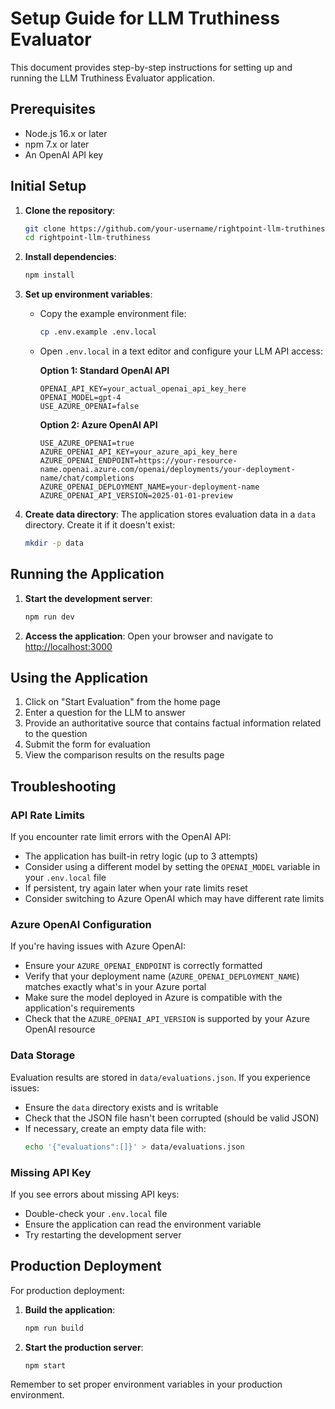 # Setup Guide for LLM Truthiness Evaluator

This document provides step-by-step instructions for setting up and running the LLM Truthiness Evaluator application.

## Prerequisites

- Node.js 16.x or later
- npm 7.x or later
- An OpenAI API key

## Initial Setup

1. **Clone the repository**:
   ```bash
   git clone https://github.com/your-username/rightpoint-llm-truthiness.git
   cd rightpoint-llm-truthiness
   ```

2. **Install dependencies**:
   ```bash
   npm install
   ```

3. **Set up environment variables**:
   - Copy the example environment file:
     ```bash
     cp .env.example .env.local
     ```
   - Open `.env.local` in a text editor and configure your LLM API access:
   
     **Option 1: Standard OpenAI API** 
     ```
     OPENAI_API_KEY=your_actual_openai_api_key_here
     OPENAI_MODEL=gpt-4
     USE_AZURE_OPENAI=false
     ```
     
     **Option 2: Azure OpenAI API**
     ```
     USE_AZURE_OPENAI=true
     AZURE_OPENAI_API_KEY=your_azure_api_key_here
     AZURE_OPENAI_ENDPOINT=https://your-resource-name.openai.azure.com/openai/deployments/your-deployment-name/chat/completions
     AZURE_OPENAI_DEPLOYMENT_NAME=your-deployment-name
     AZURE_OPENAI_API_VERSION=2025-01-01-preview
     ```

4. **Create data directory**:
   The application stores evaluation data in a `data` directory. Create it if it doesn't exist:
   ```bash
   mkdir -p data
   ```

## Running the Application

1. **Start the development server**:
   ```bash
   npm run dev
   ```

2. **Access the application**:
   Open your browser and navigate to [http://localhost:3000](http://localhost:3000)

## Using the Application

1. Click on "Start Evaluation" from the home page
2. Enter a question for the LLM to answer
3. Provide an authoritative source that contains factual information related to the question
4. Submit the form for evaluation
5. View the comparison results on the results page

## Troubleshooting

### API Rate Limits

If you encounter rate limit errors with the OpenAI API:
- The application has built-in retry logic (up to 3 attempts)
- Consider using a different model by setting the `OPENAI_MODEL` variable in your `.env.local` file
- If persistent, try again later when your rate limits reset
- Consider switching to Azure OpenAI which may have different rate limits

### Azure OpenAI Configuration

If you're having issues with Azure OpenAI:
- Ensure your `AZURE_OPENAI_ENDPOINT` is correctly formatted
- Verify that your deployment name (`AZURE_OPENAI_DEPLOYMENT_NAME`) matches exactly what's in your Azure portal
- Make sure the model deployed in Azure is compatible with the application's requirements
- Check that the `AZURE_OPENAI_API_VERSION` is supported by your Azure OpenAI resource

### Data Storage

Evaluation results are stored in `data/evaluations.json`. If you experience issues:
- Ensure the `data` directory exists and is writable
- Check that the JSON file hasn't been corrupted (should be valid JSON)
- If necessary, create an empty data file with:
  ```bash
  echo '{"evaluations":[]}' > data/evaluations.json
  ```

### Missing API Key

If you see errors about missing API keys:
- Double-check your `.env.local` file
- Ensure the application can read the environment variable
- Try restarting the development server

## Production Deployment

For production deployment:

1. **Build the application**:
   ```bash
   npm run build
   ```

2. **Start the production server**:
   ```bash
   npm start
   ```

Remember to set proper environment variables in your production environment.
